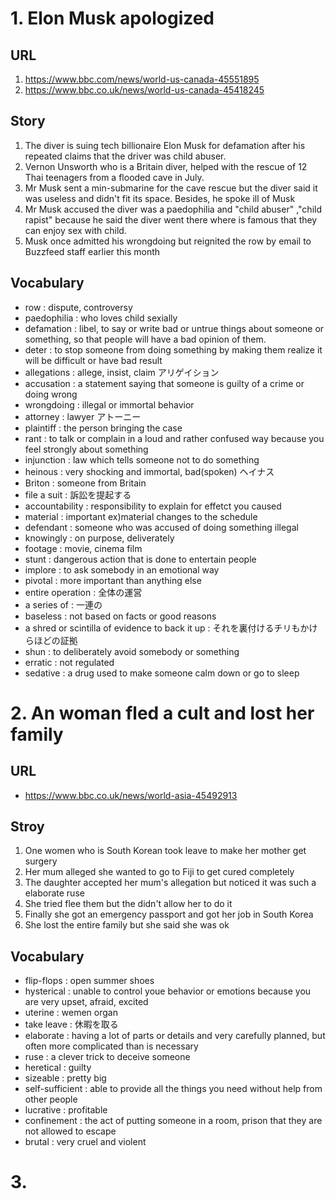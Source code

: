 # 1. Elon Musk apologized
## URL
1. https://www.bbc.com/news/world-us-canada-45551895
2. https://www.bbc.co.uk/news/world-us-canada-45418245

## Story
1. The diver is suing tech billionaire Elon Musk for defamation after his repeated claims that the driver was child abuser.
2. Vernon Unsworth who is a Britain diver, helped with the rescue of 12 Thai teenagers from  a flooded cave in July.
3. Mr Musk sent a min-submarine for the cave rescue but the diver said it was useless and didn't fit its space. Besides, he spoke ill of Musk
4. Mr Musk accused the diver was a paedophilia and "child abuser" ,"child rapist" because he said the diver went there where is famous that they can enjoy sex with child.
5. Musk once admitted his wrongdoing but reignited the row by email to Buzzfeed staff earlier this month

## Vocabulary
- row : dispute, controversy
- paedophilia : who loves child sexially
- defamation : libel, to say or write bad or untrue things about someone or something, so that people will have a bad opinion of them.
- deter : to stop someone from doing something by making them realize it will be difficult or have bad result
- allegations : allege, insist, claim アリゲイション
- accusation : a statement saying that someone is guilty of a crime or doing wrong
- wrongdoing : illegal or immortal behavior
- attorney : lawyer アトーニー
- plaintiff : the person bringing the case
- rant : to talk or complain in a loud and rather confused way because you feel strongly about something
- injunction : law which tells someone not to do something
- heinous : very shocking and immortal, bad(spoken) ヘイナス
- Briton : someone from Britain
- file a suit : 訴訟を提起する
- accountability : responsibility to explain for effetct you caused
- material : important ex)material changes to the schedule
- defendant : someone who was accused of doing something illegal
- knowingly : on purpose, deliverately
- footage : movie, cinema film
- stunt : dangerous action that is done to entertain people
- implore : to ask somebody in an emotional way
- pivotal : more important than anything else
- entire operation : 全体の運営
- a series of : 一連の
- baseless : not based on facts or good reasons
- a shred or scintilla of evidence to back it up : それを裏付けるチリもかけらほどの証拠
- shun : to deliberately avoid somebody or something
- erratic : not regulated 
- sedative : a drug used to make someone calm down or go to sleep

# 2. An woman fled a cult and lost her family
## URL
- https://www.bbc.co.uk/news/world-asia-45492913

## Stroy
1. One women who is South Korean took leave to make her mother get surgery
2. Her mum alleged she wanted to go to Fiji to get cured completely
3. The daughter accepted her mum's allegation but noticed it was such a elaborate ruse
4. She tried flee them but the didn't allow her to do it
5. Finally she got an emergency passport and got her job in South Korea
6. She lost the entire family but she said she was ok

## Vocabulary
- flip-flops : open summer shoes
- hysterical : unable to control youe behavior or emotions because you are very upset, afraid, excited
- uterine : wemen organ
- take leave : 休暇を取る
- elaborate : having a lot of parts or details and very carefully planned, but often more complicated than is necessary
- ruse : a clever trick to deceive someone
- heretical : guilty
- sizeable : pretty big
- self-sufficient : able to provide all the things you need without help from other people
- lucrative : profitable
- confinement : the act of putting someone in a room, prison that they are not allowed to escape
- brutal : very cruel and violent
# 3. 